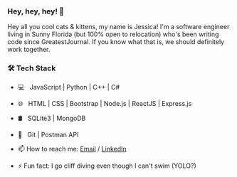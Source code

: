 ### Hey, hey, hey! 👋

Hey all you cool cats & kittens, my name is Jessica! I'm a software engineer living in Sunny Florida (but 100% open to relocation) who's been writing code since GreatestJournal. If you know what that is, we should definitely work together. 

<h3>🛠 Tech Stack</h3>

- 💻 &nbsp; JavaScript | Python | C++ | C# 
- 🌐 &nbsp; HTML | CSS | Bootstrap | Node.js | ReactJS | Express.js
- 🛢 &nbsp; SQLite3 | MongoDB
- 🔧 &nbsp; Git | Postman API 

- 📫 How to reach me: [Email](brown.jessm@icloud.com) / [LinkedIn](https://linkedin.com/in/lljmb)
- ⚡ Fun fact: I go cliff diving even though I can't swim (YOLO?)
